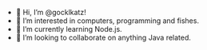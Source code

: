 - 👋 Hi, I’m @gocklkatz!
- 👀 I’m interested in computers, programming and fishes.
- 🌱 I’m currently learning Node.js.
- 💞️ I’m looking to collaborate on anything Java related.

<!---
gocklkatz/gocklkatz is a ✨ special ✨ repository because its `README.md` (this file) appears on your GitHub profile.
You can click the Preview link to take a look at your changes.
--->
